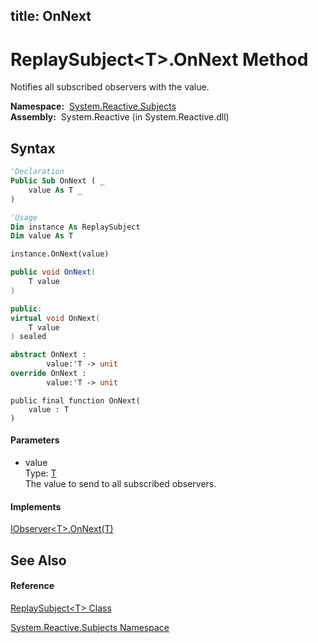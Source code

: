 title: OnNext
---
# ReplaySubject\<T\>.OnNext Method

Notifies all subscribed observers with the value.

**Namespace:**  [System.Reactive.Subjects](System.Reactive.Subjects/System.Reactive.Subjects)  
**Assembly:**  System.Reactive (in System.Reactive.dll)

## Syntax

```vb
'Declaration
Public Sub OnNext ( _
    value As T _
)
```

```vb
'Usage
Dim instance As ReplaySubject
Dim value As T

instance.OnNext(value)
```

```csharp
public void OnNext(
    T value
)
```

```c++
public:
virtual void OnNext(
    T value
) sealed
```

```fsharp
abstract OnNext : 
        value:'T -> unit 
override OnNext : 
        value:'T -> unit 
```

```jscript
public final function OnNext(
    value : T
)
```

#### Parameters

- value  
  Type: [T](ReplaySubject/ReplaySubject(T))  
  The value to send to all subscribed observers.

#### Implements

[IObserver\<T\>.OnNext(T)](https://msdn.microsoft.com/en-us/library/m:system.iobserver%601.onnext(%600)(v=VS.103))

## See Also

#### Reference

[ReplaySubject\<T\> Class](ReplaySubject/ReplaySubject(T))

[System.Reactive.Subjects Namespace](System.Reactive.Subjects/System.Reactive.Subjects)
